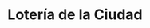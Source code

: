 ---
title: "Lotería de la Ciudad"
url: /ciudad-autonoma-de-buenos-aires/loteria-de-la-ciudad-manuel-artigas/
shop: Lotterie
---